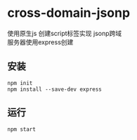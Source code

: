 # cross-domain-jsonp
使用原生js 创建script标签实现 jsonp跨域   
服务器使用express创建

## 安装
```
npm init
npm install --save-dev express

```

## 运行
```
npm start
```
